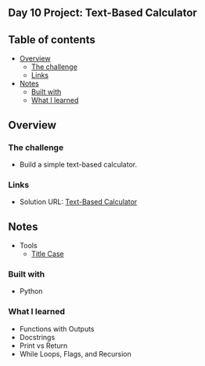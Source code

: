 ## Day 10 Project: Text-Based Calculator

## Table of contents

- [Overview](#overview)
  - [The challenge](#the-challenge)
  - [Links](#links)
- [Notes](#notes)
  - [Built with](#built-with)
  - [What I learned](#what-i-learned)

## Overview

### The challenge

- Build a simple text-based calculator. 

### Links

- Solution URL: [Text-Based Calculator](https://github.com/Mikerniker/100_Days_of_Python/tree/main/Day10)

## Notes

- Tools
  - [Title Case](https://stackoverflow.com/questions/8347048/how-to-convert-string-to-title-case-in-python)

### Built with

- Python

### What I learned
- Functions with Outputs
- Docstrings
- Print vs Return
- While Loops, Flags, and Recursion
